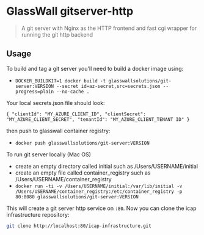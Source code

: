 # GlassWall gitserver-http

> A git server with Nginx as the HTTP frontend and fast cgi wrapper for running the git http backend


## Usage

To build and tag a git server you'll need to build a docker image using:
* `DOCKER_BUILDKIT=1 docker build -t glasswallsolutions/git-server:VERSION --secret id=az-secret,src=secrets.json --progress=plain --no-cache .`

Your local secrets.json file should look:

`{
  "clientId": "MY_AZURE_CLIENT_ID",
  "clientSecret": "MY_AZURE_CLIENT_SECRET",
  "tenantId": "MY_AZURE_CLIENT_TENANT ID"
}
` 

then push to glasswall container registry:
* `docker push glasswallsolutions/git-server:VERSION`


To run git server locally (Mac OS)
* create an empty directory called initial such as /Users/USERNAME/initial
* create an empty file called container_registry such as /Users/USERNAME/container_registry
* `docker run -ti -v /Users/USERNAME/initial:/var/lib/initial -v /Users/USERNAME/container_registry:/etc/container_registry -p 80:8080 glasswallsolutions/git-server:VERSION`

This will create a git server http service on `:80`. Now you can clone the icap infrastructure repository:

```sh
git clone http://localhost:80/icap-infrastructure.git
```


